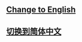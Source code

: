 ## <a href='https://DLPan-Toolbox.readthedocs.io/en/latest/'>Change to English</a>

## <a href='https://DLPan-Toolbox.readthedocs.io/zh_CN/latest/'>切换到简体中文</a>